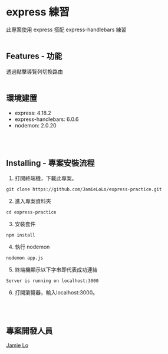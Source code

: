 # express 練習
此專案使用 express 搭配 express-handlebars 練習
</br>
</br>

## Features - 功能
透過點擊導覽列切換路由
</br>
</br>

## 環境建置
- express: 4.18.2
- express-handlebars: 6.0.6
- nodemon: 2.0.20
</br>
</br>

## Installing - 專案安裝流程
1. 打開終端機，下載此專案。

```
git clone https://github.com/JamieLoLo/express-practice.git
```
2. 進入專案資料夾
```
cd express-practice
```
3. 安裝套件
```
npm install
```
4. 執行 nodemon
```
nodemon app.js
```
5. 終端機顯示以下字串即代表成功連結
```
Server is running on localhost:3000
```
6. 打開瀏覽器，輸入localhost:3000。
</br>
</br>

## 專案開發人員
<a href="https://github.com/JamieLoLo">Jamie Lo</a>
